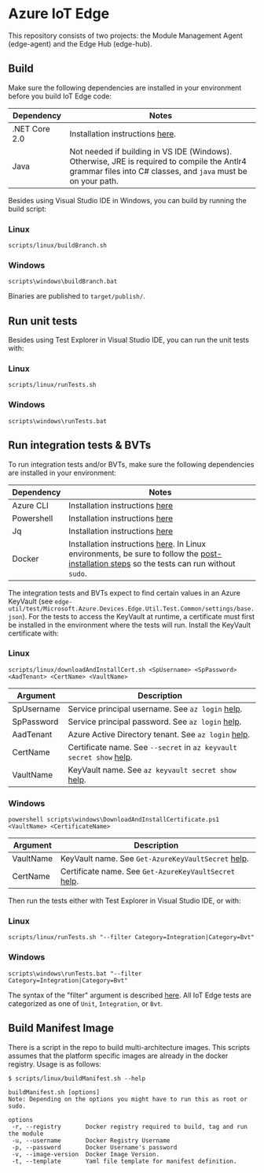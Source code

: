 # Azure IoT Edge

This repository consists of two projects: the Module Management Agent (edge-agent) and the Edge Hub (edge-hub).

## Build

Make sure the following dependencies are installed in your environment before you build IoT Edge code:

| Dependency        | Notes                |
|-------------------|----------------------|
| .NET Core 2.0     | Installation instructions [here](https://www.microsoft.com/net/core/preview). |
| Java              | Not needed if building in VS IDE (Windows). Otherwise, JRE is required to compile the Antlr4 grammar files into C# classes, and `java` must be on your path. |

Besides using Visual Studio IDE in Windows, you can build by running the build script:

### Linux
```
scripts/linux/buildBranch.sh
```

### Windows
```
scripts\windows\buildBranch.bat
```

Binaries are published to `target/publish/`.

## Run unit tests

Besides using Test Explorer in Visual Studio IDE, you can run the unit tests with:

### Linux
```
scripts/linux/runTests.sh
```

### Windows
```
scripts\windows\runTests.bat
```

## Run integration tests & BVTs

To run integration tests and/or BVTs, make sure the following dependencies are installed in your environment:

| Dependency        | Notes                |
|-------------------|----------------------|
| Azure CLI         | Installation instructions [here](https://docs.microsoft.com/en-us/cli/azure/install-azure-cli) |
| Powershell        | Installation instructions [here](https://github.com/PowerShell/PowerShell/tree/master/docs/installation) |
| Jq                | Installation instructions [here](https://stedolan.github.io/jq/download/) |
| Docker            | Installation instructions [here](https://docs.docker.com/engine/installation/#supported-platforms). In Linux environments, be sure to follow the [post-installation steps](https://docs.docker.com/engine/installation/linux/linux-postinstall/) so the tests can run without `sudo`. |

The integration tests and BVTs expect to find certain values in an Azure KeyVault (see `edge-util/test/Microsoft.Azure.Devices.Edge.Util.Test.Common/settings/base.json`). For the tests to access the KeyVault at runtime, a certificate must first be installed in the environment where the tests will run. Install the KeyVault certificate with:

### Linux
```
scripts/linux/downloadAndInstallCert.sh <SpUsername> <SpPassword> <AadTenant> <CertName> <VaultName>
```

| Argument    | Description                |
|-------------|----------------------------|
| SpUsername  | Service principal username. See `az login` [help](https://docs.microsoft.com/en-us/cli/azure/#login). |
| SpPassword  | Service principal password. See `az login` [help](https://docs.microsoft.com/en-us/cli/azure/#login). |
| AadTenant   | Azure Active Directory tenant. See `az login` [help](https://docs.microsoft.com/en-us/cli/azure/#login). |
| CertName    | Certificate name. See `--secret` in `az keyvault secret show` [help](https://docs.microsoft.com/en-us/cli/azure/keyvault/secret#show). |
| VaultName   | KeyVault name. See `az keyvault secret show` [help](https://docs.microsoft.com/en-us/cli/azure/keyvault/secret#show). |

### Windows
```
powershell scripts\windows\DownloadAndInstallCertificate.ps1 <VaultName> <CertificateName>
```

| Argument    | Description                |
|-------------|----------------------------|
| VaultName   | KeyVault name. See `Get-​Azure​Key​Vault​Secret` [help](https://docs.microsoft.com/en-us/powershell/module/azurerm.keyvault/get-azurekeyvaultsecret). |
| CertName    | Certificate name. See `Get-​Azure​Key​Vault​Secret` [help](https://docs.microsoft.com/en-us/powershell/module/azurerm.keyvault/get-azurekeyvaultsecret). |

Then run the tests either with Test Explorer in Visual Studio IDE, or with:

### Linux
```
scripts/linux/runTests.sh "--filter Category=Integration|Category=Bvt"
```

### Windows
```
scripts\windows\runTests.bat "--filter Category=Integration|Category=Bvt"
```

The syntax of the "filter" argument is described [here](https://docs.microsoft.com/en-us/dotnet/core/tools/dotnet-test#filter-option-details). All IoT Edge tests are categorized as one of `Unit`, `Integration`, or `Bvt`.

## Build Manifest Image
There is a script in the repo to build multi-architecture images.
This scripts assumes that the platform specific images are already in the docker registry.
Usage is as follows:
```
$ scripts/linux/buildManifest.sh --help

buildManifest.sh [options]
Note: Depending on the options you might have to run this as root or sudo.

options
 -r, --registry       Docker registry required to build, tag and run the module
 -u, --username       Docker Registry Username
 -p, --password       Docker Username's password
 -v, --image-version  Docker Image Version.
 -t, --template       Yaml file template for manifest definition.
```
